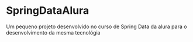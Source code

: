 # SpringDataAlura
Um pequeno projeto desenvolvido no curso de Spring Data da alura para o desenvolvimento da mesma tecnológia
